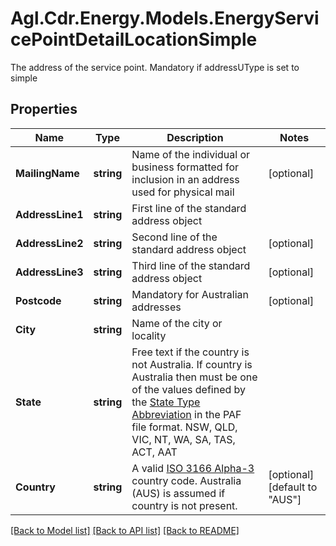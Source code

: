# Agl.Cdr.Energy.Models.EnergyServicePointDetailLocationSimple
The address of the service point.  Mandatory if addressUType is set to simple

## Properties

Name | Type | Description | Notes
------------ | ------------- | ------------- | -------------
**MailingName** | **string** | Name of the individual or business formatted for inclusion in an address used for physical mail | [optional] 
**AddressLine1** | **string** | First line of the standard address object | 
**AddressLine2** | **string** | Second line of the standard address object | [optional] 
**AddressLine3** | **string** | Third line of the standard address object | [optional] 
**Postcode** | **string** | Mandatory for Australian addresses | [optional] 
**City** | **string** | Name of the city or locality | 
**State** | **string** | Free text if the country is not Australia. If country is Australia then must be one of the values defined by the [State Type Abbreviation](https://auspost.com.au/content/dam/auspost_corp/media/documents/australia-post-data-guide.pdf) in the PAF file format. NSW, QLD, VIC, NT, WA, SA, TAS, ACT, AAT | 
**Country** | **string** | A valid [ISO 3166 Alpha-3](https://www.iso.org/iso-3166-country-codes.html) country code. Australia (AUS) is assumed if country is not present. | [optional] [default to "AUS"]

[[Back to Model list]](../README.md#documentation-for-models) [[Back to API list]](../README.md#documentation-for-api-endpoints) [[Back to README]](../README.md)

